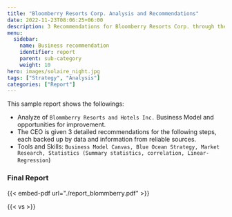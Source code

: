 ```yaml
---
title: "Bloomberry Resorts Corp. Analysis and Recommendations"
date: 2022-11-23T08:06:25+06:00
description: 3 Recommendations for Bloomberry Resorts Corp. through the lens of Business Model Canva, Blue Ocean 
menu:
  sidebar:
    name: Business recommendation
    identifier: report
    parent: sub-category
    weight: 10
hero: images/solaire_night.jpg
tags: ["Strategy", "Analysis"]
categories: ["Report"]
---
```


This sample report shows the followings:

- Analyze of `Blommberry Resorts and Hotels Inc.` Business Model and opportunities for improvement.
- The CEO is given 3 detailed recommendations for the following steps, each backed up by data and information from reliable sources.
- Tools and Skills: `Business Model Canvas, Blue Ocean Strategy, Market Research, Statistics (Summary statistics, correlation, Linear-Regression`)

### Final Report

{{< embed-pdf url="./report_blommberry.pdf" >}}

{{< vs >}}
